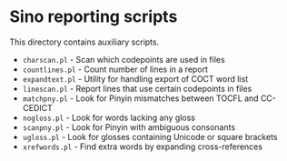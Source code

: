 # Sino reporting scripts

This directory contains auxiliary scripts.

- `charscan.pl` - Scan which codepoints are used in files
- `countlines.pl` - Count number of lines in a report
- `expandtext.pl` - Utility for handling export of COCT word list
- `linescan.pl` - Report lines that use certain codepoints in files
- `matchpny.pl` - Look for Pinyin mismatches between TOCFL and CC-CEDICT
- `nogloss.pl` - Look for words lacking any gloss
- `scanpny.pl` - Look for Pinyin with ambiguous consonants
- `ugloss.pl` - Look for glosses containing Unicode or square brackets
- `xrefwords.pl` - Find extra words by expanding cross-references
